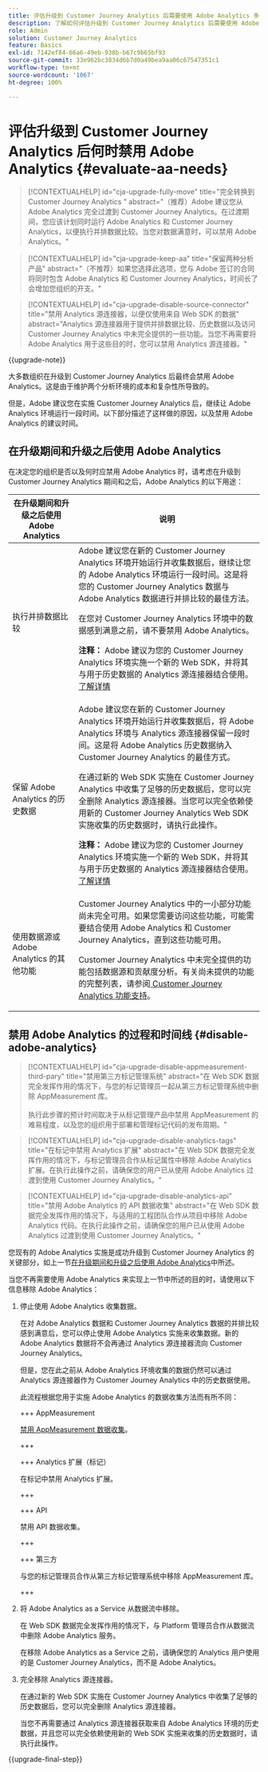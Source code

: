 ```yaml
---
title: 评估升级到 Customer Journey Analytics 后需要使用 Adobe Analytics 多长时间
description: 了解如何评估升级到 Customer Journey Analytics 后需要使用 Adobe Analytics 多长时间
role: Admin
solution: Customer Journey Analytics
feature: Basics
exl-id: 7142ef84-66a6-49eb-938b-b67c9b65bf93
source-git-commit: 33e962bc3834d6b7d0a49bea9aa06c67547351c1
workflow-type: tm+mt
source-wordcount: '1067'
ht-degree: 100%

---
```


# 评估升级到 Customer Journey Analytics 后何时禁用 Adobe Analytics {#evaluate-aa-needs}

<!-- markdownlint-disable MD034 -->

>[!CONTEXTUALHELP]
>id="cja-upgrade-fully-move"
>title="完全转换到 Customer Journey Analytics "
>abstract="（推荐）Adobe 建议您从 Adobe Analytics 完全过渡到 Customer Journey Analytics。在过渡期间，您应该计划同时运行 Adobe Analytics 和 Customer Journey Analytics，以便执行并排数据比较。当您对数据满意时，可以禁用 Adobe Analytics。"

<!-- markdownlint-enable MD034 -->

<!-- markdownlint-disable MD034 -->

>[!CONTEXTUALHELP]
>id="cja-upgrade-keep-aa"
>title="保留两种分析产品"
>abstract="（不推荐）如果您选择此选项，您与 Adobe 签订的合同将同时包含 Adobe Analytics 和 Customer Journey Analytics，时间长了会增加您组织的开支。"

<!-- markdownlint-enable MD034 -->

<!-- markdownlint-disable MD034 -->

>[!CONTEXTUALHELP]
>id="cja-upgrade-disable-source-connector"
>title="禁用 Analytics 源连接器，以便仅使用来自 Web SDK 的数据"
>abstract="Analytics 源连接器用于提供并排数据比较、历史数据以及访问 Customer Journey Analytics 中未完全提供的一些功能。当您不再需要将 Adobe Analytics 用于这些目的时，您可以禁用 Analytics 源连接器。"

<!-- markdownlint-enable MD034 -->

{{upgrade-note}}

大多数组织在升级到 Customer Journey Analytics 后最终会禁用 Adobe Analytics。这是由于维护两个分析环境的成本和复杂性所导致的。

但是，Adobe 建议您在实施 Customer Journey Analytics 后，继续让 Adobe Analytics 环境运行一段时间。以下部分描述了这样做的原因，以及禁用 Adobe Analytics 的建议时间。

## 在升级期间和升级之后使用 Adobe Analytics

在决定您的组织是否以及何时应禁用 Adobe Analytics 时，请考虑在升级到 Customer Journey Analytics 期间和之后，Adobe Analytics 的以下用途：

| 在升级期间和升级之后使用 Adobe Analytics | 说明 |
|---------|----------|
| 执行并排数据比较 | Adobe 建议您在新的 Customer Journey Analytics 环境开始运行并收集数据后，继续让您的 Adobe Analytics 环境运行一段时间。这是将您的 Customer Journey Analytics 数据与 Adobe Analytics 数据进行并排比较的最佳方法。<p>在您对 Customer Journey Analytics 环境中的数据感到满意之前，请不要禁用 Adobe Analytics。</p><p>**注释：** Adobe 建议为您的 Customer Journey Analytics 环境实施一个新的 Web SDK，并将其与用于历史数据的 Analytics 源连接器结合使用。[了解详情](/help/getting-started/cja-upgrade/cja-upgrade-recommendations.md)</p> |
| 保留 Adobe Analytics 的历史数据 | Adobe 建议您在新的 Customer Journey Analytics 环境开始运行并收集数据后，将 Adobe Analytics 环境与 Analytics 源连接器保留一段时间。这是将 Adobe Analytics 历史数据纳入 Customer Journey Analytics 的最佳方式。<p>在通过新的 Web SDK 实施在 Customer Journey Analytics 中收集了足够的历史数据后，您可以完全删除 Analytics 源连接器。当您可以完全依赖使用新的 Customer Journey Analytics Web SDK 实施收集的历史数据时，请执行此操作。</p><p>**注释：** Adobe 建议为您的 Customer Journey Analytics 环境实施一个新的 Web SDK，并将其与用于历史数据的 Analytics 源连接器结合使用。[了解详情](/help/getting-started/cja-upgrade/cja-upgrade-recommendations.md)</p> |
| 使用数据源或 Adobe Analytics 的其他功能 | Customer Journey Analytics 中的一小部分功能尚未完全可用。如果您需要访问这些功能，可能需要结合使用 Adobe Analytics 和 Customer Journey Analytics，直到这些功能可用。 <p>Customer Journey Analytics 中未完全提供的功能包括数据源和贡献度分析。有关尚未提供的功能的完整列表，请参阅[ Customer Journey Analytics 功能支持](/help/getting-started/aa-vs-cja/cja-aa.md)。</p> |

## 禁用 Adobe Analytics 的过程和时间线 {#disable-adobe-analytics}

<!-- markdownlint-disable MD034 -->

>[!CONTEXTUALHELP]
>id="cja-upgrade-disable-appmeasurement-third-pary"
>title="禁用第三方标记管理系统"
>abstract="在 Web SDK 数据完全发挥作用的情况下，与您的标记管理员一起从第三方标记管理系统中删除 AppMeasurement 库。<br><br>执行此步骤的预计时间取决于从标记管理产品中禁用 AppMeasurement 的难易程度，以及您的组织用于部署和管理标记代码的发布周期。"

<!-- markdownlint-enable MD034 -->

<!-- markdownlint-disable MD034 -->

>[!CONTEXTUALHELP]
>id="cja-upgrade-disable-analytics-tags"
>title="在标记中禁用 Analytics 扩展"
>abstract="在 Web SDK 数据完全发挥作用的情况下，与标记管理员合作从标记属性中移除 Adobe Analytics 扩展。在执行此操作之前，请确保您的用户已从使用 Adobe Analytics 过渡到使用 Customer Journey Analytics。"

<!-- markdownlint-enable MD034 -->

<!-- markdownlint-disable MD034 -->

>[!CONTEXTUALHELP]
>id="cja-upgrade-disable-analytics-api"
>title="禁用 Adobe Analytics 的 API 数据收集"
>abstract="在 Web SDK 数据完全发挥作用的情况下，与适用的工程团队合作从项目中移除 Adobe Analytics 代码。在执行此操作之前，请确保您的用户已从使用 Adobe Analytics 过渡到使用 Customer Journey Analytics。"

<!-- markdownlint-enable MD034 -->

您现有的 Adobe Analytics 实施是成功升级到 Customer Journey Analytics 的关键部分，如上一节[在升级期间和升级之后使用 Adobe Analytics](#uses-of-adobe-analytics-during-and-after-an-upgrade)中所述。

当您不再需要使用 Adobe Analytics 来实现上一节中所述的目的时，请使用以下信息移除 Adobe Analytics：

1. 停止使用 Adobe Analytics 收集数据。

   在对 Adobe Analytics 数据和 Customer Journey Analytics 数据的并排比较感到满意后，您可以停止使用 Adobe Analytics 实施来收集数据。新的 Adobe Analytics 数据将不会再通过 Analytics 源连接器流向 Customer Journey Analytics。

   但是，您在此之前从 Adobe Analytics 环境收集的数据仍然可以通过 Analytics 源连接器作为 Customer Journey Analytics 中的历史数据使用。

   此流程根据您用于实施 Adobe Analytics 的数据收集方法而有所不同：

   +++ AppMeasurement

   [禁用 AppMeasurement 数据收集](/help/getting-started/cja-upgrade/cja-upgrade-disable-appmeasurement.md)。

   +++

   +++ Analytics 扩展（标记）

   在标记中禁用 Analytics 扩展。

   +++

   +++ API

   禁用 API 数据收集。

   +++

   +++ 第三方

   与您的标记管理员合作从第三方标记管理系统中移除 AppMeasurement 库。

   +++

1. 将 Adobe Analytics as a Service 从数据流中移除。

   在 Web SDK 数据完全发挥作用的情况下，与 Platform 管理员合作从数据流中删除 Adobe Analytics 服务。

   在移除 Adobe Analytics as a Service 之前，请确保您的 Analytics 用户使用的是 Customer Journey Analytics，而不是 Adobe Analytics。

1. 完全移除 Analytics 源连接器。

   在通过新的 Web SDK 实施在 Customer Journey Analytics 中收集了足够的历史数据后，您可以完全删除 Analytics 源连接器。

   当您不再需要通过 Analytics 源连接器获取来自 Adobe Analytics 环境的历史数据，并且您可以完全依赖使用新的 Web SDK 实施来收集的历史数据时，请执行此操作。

{{upgrade-final-step}}

